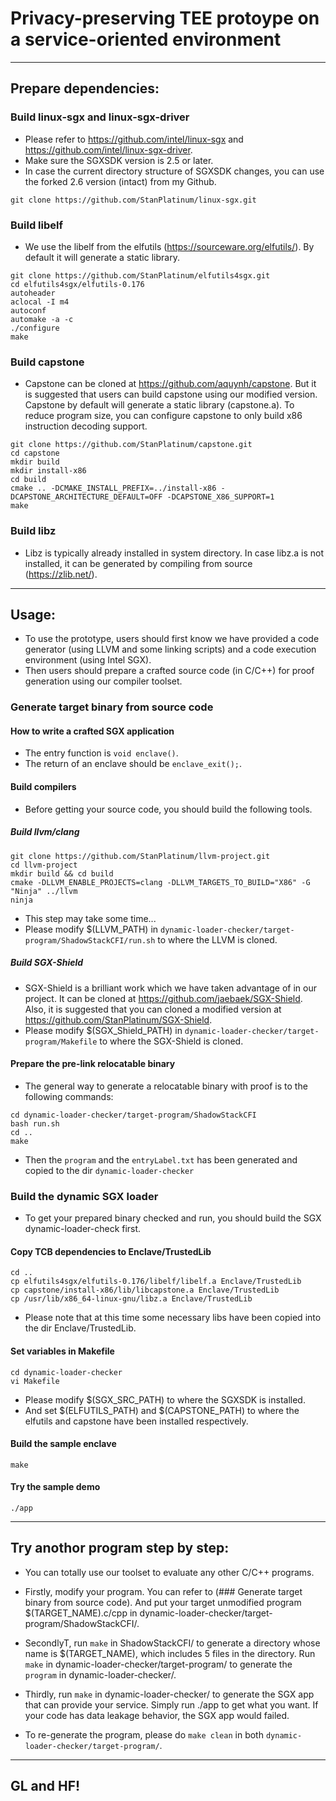 # Privacy-preserving TEE protoype on a service-oriented environment

***

## Prepare dependencies:

### Build linux-sgx and linux-sgx-driver

 - Please refer to https://github.com/intel/linux-sgx and https://github.com/intel/linux-sgx-driver.
 - Make sure the SGXSDK version is 2.5 or later.
 - In case the current directory structure of SGXSDK changes, you can use the forked 2.6 version (intact) from my Github.
 
```
git clone https://github.com/StanPlatinum/linux-sgx.git
```

### Build libelf

 - We use the libelf from the elfutils (https://sourceware.org/elfutils/). By default it will generate a static library.

```
git clone https://github.com/StanPlatinum/elfutils4sgx.git
cd elfutils4sgx/elfutils-0.176
autoheader
aclocal -I m4
autoconf
automake -a -c
./configure
make
```

### Build capstone

 - Capstone can be cloned at https://github.com/aquynh/capstone. But it is suggested that users can build capstone using our modified version. Capstone by default will generate a static library (capstone.a). To reduce program size, you can configure capstone to only build x86 instruction decoding support.

```
git clone https://github.com/StanPlatinum/capstone.git
cd capstone
mkdir build
mkdir install-x86
cd build
cmake .. -DCMAKE_INSTALL_PREFIX=../install-x86 -DCAPSTONE_ARCHITECTURE_DEFAULT=OFF -DCAPSTONE_X86_SUPPORT=1
make
```

### Build libz

 - Libz is typically already installed in system directory. In case libz.a is not installed, it can be generated by compiling from source (https://zlib.net/).

***

## Usage:

 - To use the prototype, users should first know we have provided a code generator (using LLVM and some linking scripts) and a code execution environment (using Intel SGX).
 - Then users should prepare a crafted source code (in C/C++) for proof generation using our compiler toolset.
 
### Generate target binary from source code
 
#### How to write a crafted SGX application 

 - The entry function is `void enclave()`.
 - The return of an enclave should be `enclave_exit();`.

#### Build compilers

 - Before getting your source code, you should build the following tools.

##### Build llvm/clang

```
git clone https://github.com/StanPlatinum/llvm-project.git
cd llvm-project
mkdir build && cd build
cmake -DLLVM_ENABLE_PROJECTS=clang -DLLVM_TARGETS_TO_BUILD="X86" -G "Ninja" ../llvm
ninja
```
 - This step may take some time...
 - Please modify $(LLVM_PATH) in `dynamic-loader-checker/target-program/ShadowStackCFI/run.sh` to where the LLVM is cloned.
 
##### Build SGX-Shield

 - SGX-Shield is a brilliant work which we have taken advantage of in our project. It can be cloned at https://github.com/jaebaek/SGX-Shield. Also, it is suggested that you can cloned a modified version at https://github.com/StanPlatinum/SGX-Shield.
 - Please modify $(SGX_Shield_PATH) in `dynamic-loader-checker/target-program/Makefile` to where the SGX-Shield is cloned.

#### Prepare the pre-link relocatable binary

 - The general way to generate a relocatable binary with proof is to the following commands:
 
```
cd dynamic-loader-checker/target-program/ShadowStackCFI
bash run.sh
cd ..
make
```

 - Then the `program` and the `entryLabel.txt` has been generated and copied to the dir `dynamic-loader-checker`

### Build the dynamic SGX loader

 - To get your prepared binary checked and run, you should build the SGX dynamic-loader-check first.

#### Copy TCB dependencies to Enclave/TrustedLib

```
cd ..
cp elfutils4sgx/elfutils-0.176/libelf/libelf.a Enclave/TrustedLib
cp capstone/install-x86/lib/libcapstone.a Enclave/TrustedLib
cp /usr/lib/x86_64-linux-gnu/libz.a Enclave/TrustedLib
```

 - Please note that at this time some necessary libs have been copied into the dir Enclave/TrustedLib.

#### Set variables in Makefile

```
cd dynamic-loader-checker
vi Makefile
```

 - Please modify $(SGX_SRC_PATH) to where the SGXSDK is installed.
 - And set $(ELFUTILS_PATH) and $(CAPSTONE_PATH) to where the elfutils and capstone have been installed respectively.

#### Build the sample enclave

```
make
```

#### Try the sample demo

```
./app
```

***

## Try anothor program step by step:

 - You can totally use our toolset to evaluate any other C/C++ programs.
 
 - Firstly, modify your program. You can refer to (### Generate target binary from source code). And put your target unmodified program $(TARGET_NAME).c/cpp in dynamic-loader-checker/target-program/ShadowStackCFI/.
 - SecondlyT, run `make` in ShadowStackCFI/ to generate a directory whose name is $(TARGET_NAME), which includes 5 files in the directory. Run `make` in dynamic-loader-checker/target-program/ to generate the `program` in dynamic-loader-checker/.
 - Thirdly, run `make` in dynamic-loader-checker/ to generate the SGX app that can provide your service. Simply run ./app to get what you want. If your code has data leakage behavior, the SGX app would failed.

 - To re-generate the program, please do `make clean` in both `dynamic-loader-checker/target-program/`.

***

## GL and HF!
